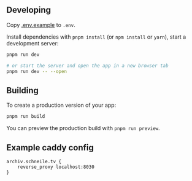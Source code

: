 ## Developing

Copy [.env.example](.env.example) to `.env`.

Install dependencies with `pnpm install` (or `npm install` or `yarn`), start a development server:

```bash
pnpm run dev

# or start the server and open the app in a new browser tab
pnpm run dev -- --open
```

## Building

To create a production version of your app:

```bash
pnpm run build
```

You can preview the production build with `pnpm run preview`.

## Example caddy config

```
archiv.schneile.tv {
    reverse_proxy localhost:8030
}
```
